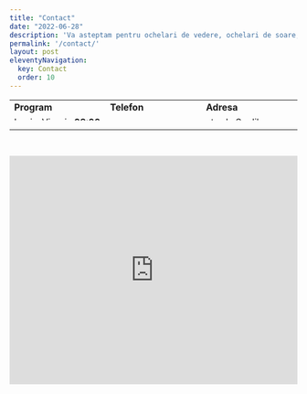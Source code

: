 ```yaml
---
title: "Contact"
date: "2022-06-28"
description: 'Va asteptam pentru ochelari de vedere, ochelari de soare, accesorii, lentile de contact si altele la ArtlensOptic'
permalink: '/contact/'
layout: post
eleventyNavigation:
  key: Contact
  order: 10
---
```

<table style="border-collapse: collapse; width: 100%; height: 36px; border=0" >
  <tbody>
    <tr style="height: 18px;">
      <td style="width: 32.9935%; height: 18px;"><strong>Program</strong></td>
      <td style="width: 32.9935%; height: 18px;"><strong>Telefon</strong></td>
      <td style="width: 32.9935%; height: 18px;"><strong>Adresa</strong></td>
    </tr>
    <tr style="height: 18px;">
      <td style="width: 32.9935%; height: 18px;">Luni – Vineri : <strong>09:00 – 18:00</strong></td>
      <td style="width: 32.9954%; height: 18px;"><a href="tel:+40771140396">+40 771 140 396</a></td>
      <td style="width: 32.9935%; height: 18px;"><a href="https://ul.waze.com/ul?preview_venue_id=18350533.183243183.16311382&amp;navigate=yes" target="_blank" rel="noopener">strada Scolilor numarul 47</a></td>
    </tr>
  </tbody>
</table>
 <hr>
 <br />
<p><iframe src="https://www.google.com/maps/embed?pb=!1m18!1m12!1m3!1d2808.1206931104134!2d27.956767415423116!3d45.26557097909918!2m3!1f0!2f0!3f0!3m2!1i1024!2i768!4f13.1!3m3!1m2!1s0x40b729e5525ba093%3A0x65a12916615427c9!2sArtLens%20Optic!5e0!3m2!1sro!2sro!4v1607364844486!5m2!1sro!2sro" style="border: 0;" allowfullscreen="" aria-hidden="false" tabindex="0" width="100%" height="400px" frameborder="0"></iframe></p>